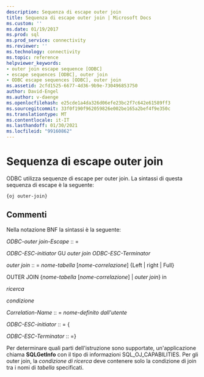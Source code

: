 ```yaml
---
description: Sequenza di escape outer join
title: Sequenza di escape outer join | Microsoft Docs
ms.custom: ''
ms.date: 01/19/2017
ms.prod: sql
ms.prod_service: connectivity
ms.reviewer: ''
ms.technology: connectivity
ms.topic: reference
helpviewer_keywords:
- outer join escape sequence [ODBC]
- escape sequences [ODBC], outer join
- ODBC escape sequences [ODBC], outer join
ms.assetid: 2cfd1525-6677-4d36-9b9e-730496853750
author: David-Engel
ms.author: v-daenge
ms.openlocfilehash: e25cde1a4da326d06efe23bc2f7c642e61589ff3
ms.sourcegitcommit: 33f0f190f962059826e002be165a2bef4f9e350c
ms.translationtype: MT
ms.contentlocale: it-IT
ms.lasthandoff: 01/30/2021
ms.locfileid: "99160862"
---
```

# <a name="outer-join-escape-sequence"></a>Sequenza di escape outer join
ODBC utilizza sequenze di escape per outer join. La sintassi di questa sequenza di escape è la seguente:  
  
```  
{oj outer-join}  
```  
  
## <a name="remarks"></a>Commenti  
 Nella notazione BNF la sintassi è la seguente:  
  
 *ODBC-outer join-Escape* :: =  
  
 *ODBC-ESC-initiator* GU *outer join ODBC-ESC-Terminator*  
  
 *outer join* :: = *nome-tabella* [*nome-correlazione*] {Left &#124; right &#124; Full}  
  
 OUTER JOIN {*nome-tabella* [*nome-correlazione*] &#124; *outer join*} in  
  
 *ricerca*  
  
 *condizione*  
  
 *Correlation-Name* :: = *nome-definito dall'utente*  
  
 *ODBC-ESC-initiator* :: = {  
  
 *ODBC-ESC-Terminator* :: =}  
  
 Per determinare quali parti dell'istruzione sono supportate, un'applicazione chiama **SQLGetInfo** con il tipo di informazioni SQL_OJ_CAPABILITIES. Per gli outer join, la *condizione di ricerca* deve contenere solo la condizione di join tra i nomi di *tabella* specificati.
